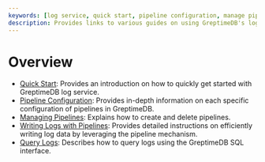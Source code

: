 ```yaml
---
keywords: [log service, quick start, pipeline configuration, manage pipelines, query logs]
description: Provides links to various guides on using GreptimeDB's log service, including quick start, pipeline configuration, managing pipelines, writing logs, and querying logs.
---
```


# Overview

- [Quick Start](./quick-start.md): Provides an introduction on how to quickly get started with GreptimeDB log service.
- [Pipeline Configuration](./pipeline-config.md): Provides in-depth information on each specific configuration of pipelines in GreptimeDB.
- [Managing Pipelines](./manage-pipelines.md): Explains how to create and delete pipelines.
- [Writing Logs with Pipelines](./write-logs.md): Provides detailed instructions on efficiently writing log data by leveraging the pipeline mechanism.
- [Query Logs](./query-logs.md): Describes how to query logs using the GreptimeDB SQL interface.

